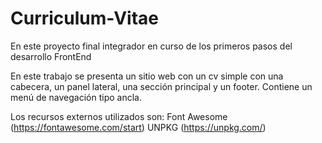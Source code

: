 # Curriculum-Vitae
En este proyecto final integrador en curso de los primeros pasos del desarrollo FrontEnd

En este trabajo se presenta un sitio web con un cv simple con una cabecera, un panel lateral, una sección principal y un footer. Contiene un menú de navegación tipo ancla.

Los recursos externos utilizados son:
  Font Awesome (https://fontawesome.com/start)
  UNPKG (https://unpkg.com/)
